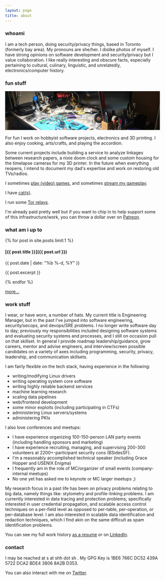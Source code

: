 ```yaml
---
layout: page
title: about
---
```

### whoami

I am a tech person, doing security/privacy things, based in Toronto (formerly bay area). My pronouns are she/her. I dislike photos of myself. I have strong opinions on software development and security/privacy but I value collaboration. I like really interesting and obscure facts, especially pertaining to cultural, culinary, linguistic, and unrelatedly, electronics/computer history.

### fun stuff

![messy desk](/images/desk.jpg)

For fun I work on hobbyist software projects, electronics and 3D printing. I also enjoy cooking, arts/crafts, and playing the accordion.

Some current projects include building a service to analyze linkages between research papers, a nixie doom clock and some custom housing for the timelapse cameras for my 3D printer. In the future when everything reopens, I intend to document my dad's expertise and work on restoring old TVs/radios.

I sometimes [play (video) games](https://steamcommunity.com/id/worldwise001), and sometimes [stream my gameplay](https://www.twitch.tv/worldwise001).

I have [cat(s)](https://www.instagram.com/shh_furbabies).

I run some [Tor relays](/tor/).

I'm already paid pretty well but if you want to chip in to help support some of this infrastructure/work, you can throw a dollar over on [Patreon](https://www.patreon.com/worldwise001).

### what am i up to

{% for post in site.posts limit:1 %}
#### [{{ post.title }}]({{ post.url }})

{{ post.date | date: "%b %-d, %Y" }}

{{ post.excerpt }}

{% endfor %}

[more...](/log/)

### work stuff

I wear, or have worn, a number of hats. My current title is Engineering Manager, but in the past I've jumped into software engineering, security/secops, and devops/SRE problems. I no longer write software day to day; previously my responsibilities included designing software systems and evaluating security systems and processes, and I still on occasion pull on that skillset. In general I provide roadmap leadership/guidance, grow careers, mentor and advise engineers, and interview/screen possible candidates on a variety of axes including programming, security, privacy, leadership, and communication skillsets.

I am fairly flexible on the tech stack, having experience in the following:
- writing/modifying Linux drivers
- writing operating system core software
- writing highly reliable backend services
- machine learning research
- scaling data pipelines
- web/frontend development
- some minor exploits (including participating in CTFs)
- administering Linux servers/systems
- administering PKIs

I also love conferences and meetups:
- I have experience organizing 100-150-person LAN party events (including handling sponsors and marketing)
- I have experience recruiting, managing, and supervising 200-300 volunteers at 2200+-participant security cons (BSidesSF).
- I'm a reasonably accomplished technical speaker (including Grace Hopper and USENIX Enigma)
- I frequently am in the role of MC/organizer of small events (company-internal meetups)
- No one yet has asked me to keynote or MC larger meetups ;)

My research focus in a past life has been on privacy problems relating to big data, namely things like: stylometry and profile-linking problems. I am currently interested in data tracing and protection problems; specifically interested in user credential propagation, and scalable access control techniques on a per-field level as opposed to per-table, per-operation, or per-database level. I am also interested in scalable data identification and redaction techniques, which I find akin on the same difficult as spam identification problems.

You can see my full work history [as a resume](/resume.pdf) or on [LinkedIn](https://www.linkedin.com/in/shharvey).

### contact

I may be reached at s at shh dot sh . My GPG Key is 1BE6 766C DC52 439A 5722 DCA2 BDE4 3806 8A2B D353.

You can also interact with me on [Twitter](https://www.twitter.com/worldwise001).
